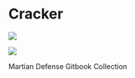 # Cracker

![](https://www.gitbook.com/cdn-cgi/image/width=40,dpr=2,height=40,fit=contain,format=auto/https%3A%2F%2F102010885-files.gitbook.io%2F\~%2Ffiles%2Fv0%2Fb%2Fgitbook-x-prod.appspot.com%2Fo%2Fcollections%2F0LJVvW1RIdHa5DvHBZ9Z%2Ficon%2FQZSToobduA6ku3EetA7o%2FMartian%20logo%202022.png%3Falt%3Dmedia%26token%3D1e4dfe0c-14c2-4768-8a89-40ba120e70e6)

![](https://www.gitbook.com/cdn-cgi/image/width=24,dpr=2,height=24,fit=contain,format=auto/https%3A%2F%2F102010885-files.gitbook.io%2F\~%2Ffiles%2Fv0%2Fb%2Fgitbook-x-prod.appspot.com%2Fo%2Fcollections%2F0LJVvW1RIdHa5DvHBZ9Z%2Ficon%2FQZSToobduA6ku3EetA7o%2FMartian%20logo%202022.png%3Falt%3Dmedia%26token%3D1e4dfe0c-14c2-4768-8a89-40ba120e70e6)

Martian Defense Gitbook Collection
